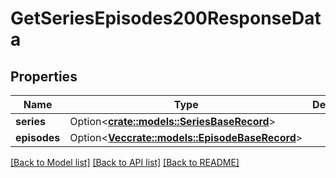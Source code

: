 # GetSeriesEpisodes200ResponseData

## Properties

Name | Type | Description | Notes
------------ | ------------- | ------------- | -------------
**series** | Option<[**crate::models::SeriesBaseRecord**](SeriesBaseRecord.md)> |  | [optional]
**episodes** | Option<[**Vec<crate::models::EpisodeBaseRecord>**](EpisodeBaseRecord.md)> |  | [optional]

[[Back to Model list]](../README.md#documentation-for-models) [[Back to API list]](../README.md#documentation-for-api-endpoints) [[Back to README]](../README.md)


